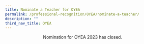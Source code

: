 ```yaml
---
title: Nominate a Teacher for OYEA
permalink: /professional-recognition/OYEA/nominate-a-teacher/
description: ""
third_nav_title: OYEA
---
```

<center>Nomination for OYEA 2023 has closed.<center>